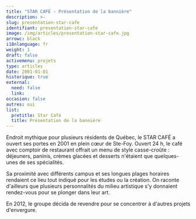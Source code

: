 ```yaml
---
title: "STAR CAFÉ - Présentation de la bannière"
description: >-
slug: presentation-star-cafe
identifiant: presentation-star-cafe 
image: /img/articles/presentation-star-cafe.jpg
arrowc: black
i18nlanguage: fr
weight: 1
draft: false
activemenu: projets
type: articles
date: 2001-01-01
historique: true
external:
  need: false
  link:
occasion: false
autres: oui
list:
  pretitle: Star Café
  title: Présentation de la bannière
---
```


Endroit mythique pour plusieurs résidents de Québec, le STAR CAFÉ a ouvert ses portes en 2001 en plein cœur de Ste-Foy. Ouvert 24 h, le café avec comptoir de restaurant offrait un menu de style casse-croûte : déjeuners, paninis, crèmes glacées et desserts n'étaient que quelques-unes de ses spécialités. 

Sa proximité avec différents campus et ses longues plages horaires rendaient ce lieu tout indiqué pour les études ou la création. On raconte d'ailleurs que plusieurs personnalités du milieu artistique s'y donnaient rendez-vous pour se plonger dans leur art. 

En 2012, le groupe décida de revendre pour se concentrer à d'autres projets d'envergure.  

 
